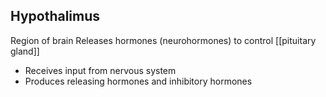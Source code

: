 ## Hypothalimus

Region of brain
Releases hormones (neurohormones) to control [[pituitary gland]]

- Receives input from nervous system
- Produces releasing hormones and inhibitory hormones